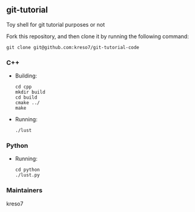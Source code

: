 ## git-tutorial
Toy shell for git tutorial purposes or not

Fork this repository, and then clone it by running the following command:

    git clone git@github.com:kreso7/git-tutorial-code

### C++
* Building:

      cd cpp
      mkdir build
      cd build
      cmake ../
      make

* Running:

      ./lust

### Python

* Running:

      cd python
      ./lust.py

### Maintainers

kreso7
